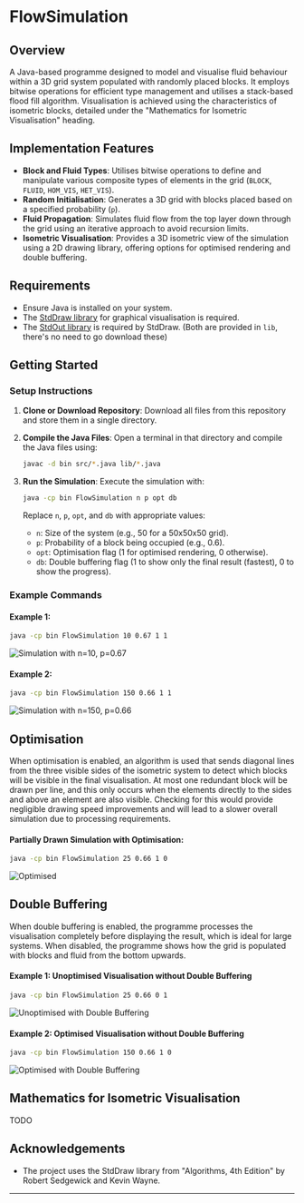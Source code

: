 # FlowSimulation

## Overview

A Java-based programme designed to model and visualise fluid behaviour within a 3D grid system populated with randomly placed blocks. It employs bitwise operations for efficient type management and utilises a stack-based flood fill algorithm. Visualisation is achieved using the characteristics of isometric blocks, detailed under the "Mathematics for Isometric Visualisation" heading.

## Implementation Features

- **Block and Fluid Types**: Utilises bitwise operations to define and manipulate various composite types of elements in the grid (`BLOCK`, `FLUID`, `HOM_VIS`, `HET_VIS`).
- **Random Initialisation**: Generates a 3D grid with blocks placed based on a specified probability (`p`).
- **Fluid Propagation**: Simulates fluid flow from the top layer down through the grid using an iterative approach to avoid recursion limits.
- **Isometric Visualisation**: Provides a 3D isometric view of the simulation using a 2D drawing library, offering options for optimised rendering and double buffering.

## Requirements

- Ensure Java is installed on your system.
- The [StdDraw library](https://algs4.cs.princeton.edu/code/javadoc/edu/princeton/cs/algs4/StdDraw.html) for graphical visualisation is required.
- The [StdOut library](https://algs4.cs.princeton.edu/code/edu/princeton/cs/algs4/StdOut.java.html) is required by StdDraw. (Both are provided in `lib`, there's no need to go download these)

## Getting Started

### Setup Instructions

1. **Clone or Download Repository**: Download all files from this repository and store them in a single directory.

2. **Compile the Java Files**:
   Open a terminal in that directory and compile the Java files using:
   ```bash
   javac -d bin src/*.java lib/*.java
   ```

3. **Run the Simulation**:
   Execute the simulation with:
   ```bash
   java -cp bin FlowSimulation n p opt db
   ```
   Replace `n`, `p`, `opt`, and `db` with appropriate values:
   - `n`: Size of the system (e.g., 50 for a 50x50x50 grid).
   - `p`: Probability of a block being occupied (e.g., 0.6).
   - `opt`: Optimisation flag (1 for optimised rendering, 0 otherwise).
   - `db`: Double buffering flag (1 to show only the final result (fastest), 0 to show the progress).

### Example Commands

#### Example 1:
```bash
java -cp bin FlowSimulation 10 0.67 1 1
```

![Simulation with n=10, p=0.67](https://github.com/PieterRuanCronje/FlowSimulation/assets/79271609/1a53880f-de78-4c73-8db5-fc1c3ed33607)

#### Example 2:
```bash
java -cp bin FlowSimulation 150 0.66 1 1
```
![Simulation with n=150, p=0.66](https://github.com/PieterRuanCronje/FlowSimulation/assets/79271609/790fdeec-47f2-4ddc-970c-e3e88b5ae290)

## Optimisation

When optimisation is enabled, an algorithm is used that sends diagonal lines from the three visible sides of the isometric system to detect which blocks will be visible in the final visualisation. At most one redundant block will be drawn per line, and this only occurs when the elements directly to the sides and above an element are also visible. Checking for this would provide negligible drawing speed improvements and will lead to a slower overall simulation due to processing requirements.

#### Partially Drawn Simulation with Optimisation:
```bash
java -cp bin FlowSimulation 25 0.66 1 0
```
![Optimised](https://github.com/PieterRuanCronje/FlowSimulation/assets/79271609/29d7fc48-bd1e-4f0e-af36-501678247561)

## Double Buffering

When double buffering is enabled, the programme processes the visualisation completely before displaying the result, which is ideal for large systems. When disabled, the programme shows how the grid is populated with blocks and fluid from the bottom upwards.

#### Example 1: Unoptimised Visualisation without Double Buffering
```bash
java -cp bin FlowSimulation 25 0.66 0 1
```
![Unoptimised with Double Buffering](https://github.com/PieterRuanCronje/FlowSimulation/assets/79271609/7d726012-fc65-4c5c-beab-8b2223779d56)

#### Example 2: Optimised Visualisation without Double Buffering
```bash
java -cp bin FlowSimulation 150 0.66 1 0
```
![Optimised with Double Buffering](https://github.com/PieterRuanCronje/FlowSimulation/assets/79271609/cfcf3e26-274f-4fd4-a0cd-0889e2fbd4ad)

## Mathematics for Isometric Visualisation

TODO

## Acknowledgements

- The project uses the StdDraw library from "Algorithms, 4th Edition" by Robert Sedgewick and Kevin Wayne.

---
